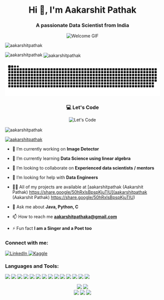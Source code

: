 <h1 align="center">Hi 👋, I'm Aakarshit Pathak</h1>
<h3 align="center">A passionate Data Scientist from India</h3>

<div align="center">
  <img src="https://user-images.githubusercontent.com/74038190/212748842-9fcbad5b-6173-4175-8a61-521f3dbb7514.gif" width="600" alt="Welcome GIF"/>
</div>

<p align="left"> <img src="https://komarev.com/ghpvc/?username=aakarshitpathak&label=Profile%20views&color=0e75b6&style=flat" alt="aakarshitpathak" /> </p>

<p><img align="left" src="https://github-readme-stats.vercel.app/api/top-langs?username=aakarshitpathak&show_icons=true&locale=en&layout=compact" alt="aakarshitpathak" /></p>

<p>&nbsp;<img align="center" src="https://github-readme-stats.vercel.app/api?username=aakarshitpathak&show_icons=true&locale=en" alt="aakarshitpathak" /></p>

<!-- Let's Code Section -->
<div align="center">

![Snake animation](https://raw.githubusercontent.com/aakarshitpathak/aakarshitpathak/output/snake.svg)







### 💻 Let's Code  

<img src="https://github.com/user-attachments/assets/fddcdbcd-5ea2-4416-9f59-ca7fd9394aca" width="300" alt="Let's Code"/>

</div>


<p><img align="center" src="https://github-readme-streak-stats.herokuapp.com/?user=aakarshitpathak&" alt="aakarshitpathak" /></p>


<p align="left"> <a href="https://github.com/ryo-ma/github-profile-trophy"><img src="https://github-profile-trophy.vercel.app/?username=aakarshitpathak" alt="aakarshitpathak" /></a> </p>

- 🔭 I’m currently working on **Image Detector**

- 🌱 I’m currently learning **Data Science using linear algebra**

- 👯 I’m looking to collaborate on **Experienced data scientists / mentors**

- 🤝 I’m looking for help with **Data Engineers**

- 👨‍💻 All of my projects are available at [aakarshitpathak (Aakarshit Pathak) https://share.google/50hRxlsBpspKjuTIU](aakarshitpathak (Aakarshit Pathak) https://share.google/50hRxlsBpspKjuTIU)

- 💬 Ask me about **Java, Python, C**

- 📫 How to reach me **aakarshitpathaka@gmail.com**

- ⚡ Fun fact **I am a Singer and a Poet too**

<h3 align="left">Connect with me:</h3>
<p align="left">
  <!-- LinkedIn -->
  <a href="https://www.linkedin.com/in/aakarshitpathak" target="_blank">
    <img src="https://user-images.githubusercontent.com/74038190/235294012-0a55e343-37ad-4b0f-924f-c8431d9d2483.gif" width="100" alt="LinkedIn"/>
  </a>

  <!-- Kaggle -->
  <a href="https://www.kaggle.com/aakarshitpathak" target="_blank">
    <img src="https://cdn.dribbble.com/userupload/20867770/file/original-cd82e683da822aea58767e007bac77a8.gif" width="100" alt="Kaggle"/>
  </a>
</p>


<h3 align="left">Languages and Tools:</h3>
<p align="left"> 
  <img src="https://user-images.githubusercontent.com/74038190/212257472-08e52665-c503-4bd9-aa20-f5a4dae769b5.gif" width="100"> 
  <img src="https://user-images.githubusercontent.com/74038190/212257468-1e9a91f1-b626-4baa-b15d-5c385dfa7ed2.gif" width="100"> 
  <img src="https://user-images.githubusercontent.com/74038190/212257465-7ce8d493-cac5-494e-982a-5a9deb852c4b.gif" width="100"> 
  <img src="https://user-images.githubusercontent.com/74038190/212281763-e6ecd7ef-c4aa-45b6-a97c-f33f6bb592bd.gif" width="100">
  <img src="https://i.pinimg.com/originals/a9/60/92/a96092779e8f23078ac8a600cda7bf72.gif" width ="150" />
  <img src="https://www.gif-maniac.com/gifs/50/49738.gif" width ="70" />
  <img src="https://user-images.githubusercontent.com/42931974/68615320-d6bf3380-04e8-11ea-84f8-dcef049f1ed3.gif" width ="100" />
  <img src="https://encrypted-tbn0.gstatic.com/images?q=tbn:ANd9GcTCpCB6Du8H6Lrm5WIbDcdW59uqoSiL-eeTlw&s"  width ="100" />
  <img src="https://seaborn.pydata.org/_images/logo-tall-lightbg.svg"  width ="100" />
  <img src="https://d1jnx9ba8s6j9r.cloudfront.net/blog/wp-content/uploads/2017/07/Python-Numpy_05.gif"  width ="150" />
  <img src="https://www.pistalix.in/wp-content/uploads/2018/11/mysql.gif" width ="150" />
  <img src="https://github.com/user-attachments/assets/472d5eda-41a5-43d7-affc-d7071673166c" width="140" />
  <img src="https://media.tenor.com/Y-8Qtpt5Z4EAAAAM/unreal-engine-5-in-le-head.gif" width="150" />
  <img src="https://gifdb.com/images/high/linux-system-logo-28q2azohfou6zw42.gif" width="100"  />

</div>

</p>


<div align="center">
  <img height=200" src="https://media.tenor.com/qDOh4O3R7JsAAAAM/mikaz.gif"  />
  <img height="500" src="https://media2.giphy.com/media/v1.Y2lkPTZjMDliOTUyYWhuZWFubnc0cmxkbHplcHVla251cHBraHF1OGN3em05ZDdvdHdhbyZlcD12MV9naWZzX3NlYXJjaCZjdD1n/KQudn68sJ7QIeOsMkv/200.gif"  />
</div>
<div align="center">
  <img src="https://user-images.githubusercontent.com/74038190/213866269-5d00981c-7c98-46d7-8a8e-16f462f15227.gif" width="200" />
  <img src="https://user-images.githubusercontent.com/74038190/213866269-5d00981c-7c98-46d7-8a8e-16f462f15227.gif" width="200" />
  <img src="https://user-images.githubusercontent.com/74038190/213866269-5d00981c-7c98-46d7-8a8e-16f462f15227.gif" width="200" />
</div>
